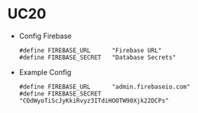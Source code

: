 # UC20

- Config Firebase

  ```arduino
  #define FIREBASE_URL      "Firebase URL"
  #define FIREBASE_SECRET   "Database Secrets"
  ```

- Example Config
  ```arduino
  #define FIREBASE_URL      "admin.firebaseio.com"
  #define FIREBASE_SECRET   "COdWyoTiScJyKkiRvyz3ITdiHOOTW90Xjk22DCPs"
  ```
